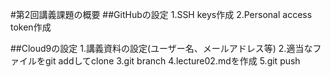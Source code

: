 #第2回講義課題の概要
##GitHubの設定
1.SSH keys作成
2.Personal access token作成

##Cloud9の設定
1.講義資料の設定(ユーザー名、メールアドレス等)
2.適当なファイルをgit addしてclone
3.git branch
4.lecture02.mdを作成
5.git push
